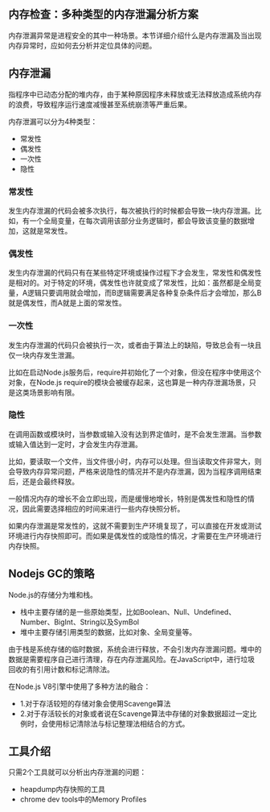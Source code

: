 ## 内存检查：多种类型的内存泄漏分析方案
内存泄漏异常是进程安全的其中一种场景。本节详细介绍什么是内存泄漏及当出现内存异常时，应如何去分析并定位具体的问题。

## 内存泄漏
指程序中已动态分配的堆内存，由于某种原因程序未释放或无法释放造成系统内存的浪费，导致程序运行速度减慢甚至系统崩溃等严重后果。

内存泄漏可以分为4种类型：
- 常发性
- 偶发性
- 一次性
- 隐性

### 常发性
发生内存泄漏的代码会被多次执行，每次被执行的时候都会导致一块内存泄漏。比如，有一个全局变量，在每次调用该部分业务逻辑时，都会导致该变量的数据增加，这就是常发性。

### 偶发性
发生内存泄漏的代码只有在某些特定环境或操作过程下才会发生，常发性和偶发性是相对的。对于特定的环境，偶发性也许就变成了常发性，比如：虽然都是全局变量，A逻辑只要调用就会增加，而B逻辑需要满足各种复杂条件后才会增加，那么B就是偶发性，而A就是上面的常发性。

### 一次性
发生内存泄漏的代码只会被执行一次，或者由于算法上的缺陷，导致总会有一块且仅一块内存发生泄漏。

比如在启动Node.js服务后，require并初始化了一个对象，但没在程序中使用这个对象，在Node.js require的模块会被缓存起来，这也算是一种内存泄漏场景，只是这类场景影响有限。

### 隐性
在调用函数或模块时，当参数或输入没有达到界定值时，是不会发生泄漏。当参数或输入值达到一定时，才会发生内存泄漏。

比如，要读取一个文件，当文件很小时，内存可以处理。但当读取文件非常大，则会导致内存异常问题，严格来说隐性的情况并不是内存泄漏，因为当程序调用结束后，还是会最终释放。


一般情况内存的增长不会立即出现，而是缓慢地增长，特别是偶发性和隐性的情况，因此需要选择相应的时间来进行一些内存快照分析。

如果内存泄漏是常发性的，这就不需要到生产环境复现了，可以直接在开发或测试环境进行内存快照即可。而如果是偶发性的或隐性的情况，才需要在生产环境进行内存快照。

## Nodejs GC的策略
Node.js的存储分为堆和栈。
- 栈中主要存储的是一些原始类型，比如Boolean、Null、Undefined、Number、BigInt、String以及SymBol
- 堆中主要存储引用类型的数据，比如对象、全局变量等。

由于栈是系统存储的临时数据，系统会进行释放，不会引发内存泄漏问题。堆中的数据是需要程序自己进行清理，存在内存泄漏风险。在JavaScript中，进行垃圾回收的有引用计数和标记清除法。

在Node.js V8引擎中使用了多种方法的融合：
- 1.对于存活较短的存储对象会使用Scavenge算法
- 2.对于存活较长的对象或者说在Scavenge算法中存储的对象数据超过一定比例时，会使用标记清除法与标记整理法相结合的方式。



## 工具介绍
只需2个工具就可以分析出内存泄漏的问题：
- heapdump内存快照的工具
- chrome dev tools中的Memory Profiles